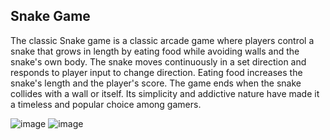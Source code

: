 <h2>Snake Game</h2>


The classic Snake game is a classic arcade game where players control a snake that grows in length by eating food while avoiding walls and the snake's own body. The snake moves continuously in a set direction and responds to player input to change direction. Eating food increases the snake's length and the player's score. The game ends when the snake collides with a wall or itself. Its simplicity and addictive nature have made it a timeless and popular choice among gamers.


<img src="https://i.imgur.com/hE2rme6.png" alt="image"/>

<img src="https://i.imgur.com/fh6bgQc.png" alt="image"/>
